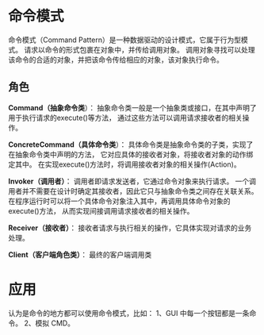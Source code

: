 # 命令模式
命令模式（Command Pattern）是一种数据驱动的设计模式，它属于行为型模式。
请求以命令的形式包裹在对象中，并传给调用对象。
调用对象寻找可以处理该命令的合适的对象，并把该命令传给相应的对象，该对象执行命令。

## 角色
**Command（抽象命令类**）：
抽象命令类一般是一个抽象类或接口，在其中声明了用于执行请求的execute()等方法，
通过这些方法可以调用请求接收者的相关操作。

**ConcreteCommand（具体命令类**）：
具体命令类是抽象命令类的子类，实现了在抽象命令类中声明的方法，
它对应具体的接收者对象，将接收者对象的动作绑定其中。
在实现execute()方法时，将调用接收者对象的相关操作(Action)。

**Invoker（调用者）**：
调用者即请求发送者，它通过命令对象来执行请求。
一个调用者并不需要在设计时确定其接收者，因此它只与抽象命令类之间存在关联关系。
在程序运行时可以将一个具体命令对象注入其中，再调用具体命令对象的execute()方法，
从而实现间接调用请求接收者的相关操作。

**Receiver（接收者）**：
接收者请求与执行相关的操作，它具体实现对请求的业务处理。

**Client（客户端角色类）**：
最终的客户端调用类

# 应用
认为是命令的地方都可以使用命令模式，比如： 
1、GUI 中每一个按钮都是一条命令。 
2、模拟 CMD。